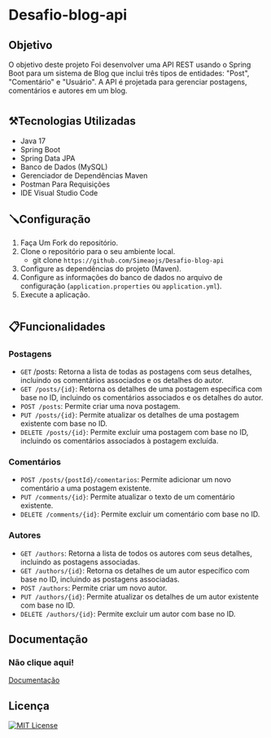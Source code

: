 # Desafio-blog-api

## Objetivo

O objetivo deste projeto Foi desenvolver uma API REST usando o Spring Boot para um sistema de Blog que inclui três tipos de entidades: "Post", "Comentário" e "Usuário". A API é projetada para gerenciar postagens, comentários e autores em um blog.
#
## ⚒️Tecnologias Utilizadas

- Java 17
- Spring Boot
- Spring Data JPA
- Banco de Dados (MySQL)
- Gerenciador de Dependências Maven
- Postman Para Requisições
- IDE Visual Studio Code

## 🪛Configuração 
1. Faça Um Fork do repositório.
2. Clone o repositório para o seu ambiente local.
   -  git clone ```https://github.com/Simeaojs/Desafio-blog-api```
3. Configure as dependências do projeto (Maven).
4. Configure as informações do banco de dados no arquivo de configuração (`application.properties` ou `application.yml`).
5. Execute a aplicação.
#

## 📋Funcionalidades

### Postagens
- `GET` /posts: Retorna a lista de todas as postagens com seus detalhes, incluindo os comentários associados e os detalhes do autor.
- `GET /posts/{id}`: Retorna os detalhes de uma postagem específica com base no ID, incluindo os comentários associados e os detalhes do autor.
- `POST /posts`: Permite criar uma nova postagem.
- `PUT /posts/{id}`: Permite atualizar os detalhes de uma postagem existente com base no ID.
- `DELETE /posts/{id}`: Permite excluir uma postagem com base no ID, incluindo os comentários associados à postagem excluída.

### Comentários
- `POST /posts/{postId}/comentarios`: Permite adicionar um novo comentário a uma postagem existente.
- `PUT /comments/{id}`: Permite atualizar o texto de um comentário existente.
- `DELETE /comments/{id}`: Permite excluir um comentário com base no ID.

### Autores
- `GET /authors`: Retorna a lista de todos os autores com seus detalhes, incluindo as postagens associadas.
- `GET /authors/{id}`: Retorna os detalhes de um autor específico com base no ID, incluindo as postagens associadas.
- `POST /authors`: Permite criar um novo autor.
- `PUT /authors/{id}`: Permite atualizar os detalhes de um autor existente com base no ID.
- `DELETE /authors/{id}`: Permite excluir um autor com base no ID.



## Documentação
### Não clique aqui!

[Documentação](https://documenter.getpostman.com/view/28267689/2s9YJgSfEp)

## Licença 

[![MIT License](https://img.shields.io/badge/License-MIT-green.svg)](https://choosealicense.com/licenses/mit/)



